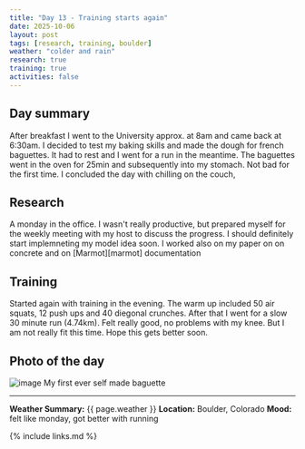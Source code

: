 ```yaml
---
title: "Day 13 - Training starts again"
date: 2025-10-06
layout: post
tags: [research, training, boulder]
weather: "colder and rain"
research: true
training: true
activities: false
---
```


## Day summary
After breakfast I went to the University approx. at 8am and came back at 6:30am.
I decided to test my baking skills and made the dough for french baguettes. 
It had to rest and I went for a run in the meantime.
The baguettes went in the oven for 25min and subsequently into my stomach. Not bad for the first time. 
I concluded the day with chilling on the couch,

## Research
A monday in the office. I wasn't really productive, but prepared myself for the weekly meeting with my host to discuss the progress. I should definitely start implemneting my model idea soon. I worked also on my paper on on concrete and on [Marmot][marmot] documentation

## Training
Started again with training in the evening. The warm up included 50 air squats, 12 push ups and 40 diegonal crunches. After that I went for a slow 30 minute run (4.74km). Felt really good, no problems with my knee. But I am not really fit this time. Hope this gets better soon.

## Photo of the day
![image](/alex-goes-usa-diary/photos/2025-10-06.jpg)
My first ever self made baguette

---

**Weather Summary:** {{ page.weather }}
**Location:** Boulder, Colorado
**Mood:** felt like monday, got better with running

{% include links.md %}